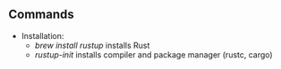 ## Commands
* Installation:
  * _brew install rustup_ installs Rust
  * _rustup-init_ installs compiler and package manager (rustc, cargo)


